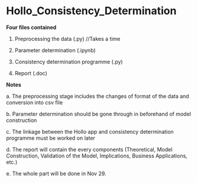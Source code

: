# Hollo_Consistency_Determination

**Four files contained**

1. Preprocessing the data (.py)  //Takes a time

2. Parameter determination (.ipynb)

3. Consistency determination programme (.py)

4. Report (.doc)

**Notes**

a. The preprocessing stage includes the changes of format of the data and conversion into csv file

b. Parameter determination should be gone through in beforehand of model construction

c. The linkage between the Hollo app and consistency determination programme must be worked on later

d. The report will contain the every components (Theoretical, Model Construction, Validation of the Model, Implications, Business Applications, etc.)

e. The whole part will be done in Nov 29.
